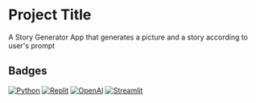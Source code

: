 # Project Title

A Story Generator App that generates a picture and a story according to user's prompt

## Badges

[![Python](https://a11ybadges.com/badge?logo=python)](https://www.python.org)
[![Replit](https://a11ybadges.com/badge?logo=replit)](https://www.replit.com)
[![OpenAI](https://a11ybadges.com/badge?logo=openai)](https://www.openai.com)
[![Streamlit](https://a11ybadges.com/badge?logo=streamlit)](https://streamlit.io/)
